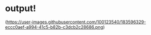 # output!
(https://user-images.githubusercontent.com/100123540/183596329-eccc0aef-a994-41c5-b82b-c3dcb2c28686.png)

